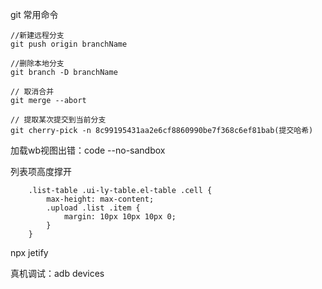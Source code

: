 git 常用命令

```
//新建远程分支
git push origin branchName

//删除本地分支
git branch -D branchName

// 取消合并
git merge --abort

// 提取某次提交到当前分支
git cherry-pick -n 8c99195431aa2e6cf8860990be7f368c6ef81bab(提交哈希)
```



加载wb视图出错：code --no-sandbox



列表项高度撑开

```
	.list-table .ui-ly-table.el-table .cell {
		max-height: max-content;
		.upload .list .item {
			margin: 10px 10px 10px 0;
		}
	}
```



npx jetify

真机调试：adb devices



